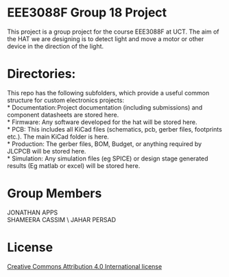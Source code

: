 # EEE3088F Group 18 Project
This project is a group project for the course EEE3088F at UCT. The aim of the HAT we are designing is to detect light and move a motor or other device in the direction of the light.

# Directories:
This repo has the following subfolders, which provide a useful common structure for custom electronics projects: \
    * Documentation: Project documentation (including submissions) and component datasheets are stored here.\
    * Firmware: Any software developed for the hat will be stored here.\
    * PCB: This includes all KiCad files (schematics, pcb, gerber files, footprints etc.). The main KiCad folder is here. \
    * Production: The gerber files, BOM, Budget, or anything required by JLCPCB will be stored here. \
    * Simulation: Any simulation files (eg SPICE) or design stage generated results (Eg matlab or excel) will be stored here.

# Group Members
JONATHAN APPS \
SHAMEERA CASSIM \ 
JAHAR PERSAD 

# License
[Creative Commons Attribution 4.0 International license](https://choosealicense.com/licenses/cc-by-4.0/)